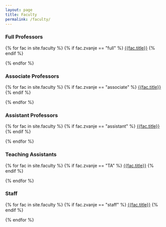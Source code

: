 ```yaml
---
layout: page
title: Faculty
permalink: /faculty/
---
```


### Full Professors

{% for fac in site.faculty %}
  {% if fac.zvanje == "full" %}
  [{{fac.title}}]({{site.baseurl}}{{fac.url}})
  {% endif %}

{% endfor %}

### Associate Professors

{% for fac in site.faculty %}
  {% if fac.zvanje == "associate" %}
  [{{fac.title}}]({{site.baseurl}}{{fac.url}})
  {% endif %}

{% endfor %}

### Assistant Professors

{% for fac in site.faculty %}
  {% if fac.zvanje == "assistant" %}
  [{{fac.title}}]({{site.baseurl}}{{fac.url}})
  {% endif %}

{% endfor %}

### Teaching Assistants

{% for fac in site.faculty %}
  {% if fac.zvanje == "TA" %}
  [{{fac.title}}]({{site.baseurl}}{{fac.url}})
  {% endif %}

{% endfor %}

### Staff

{% for fac in site.faculty %}
  {% if fac.zvanje == "staff" %}
  [{{fac.title}}]({{site.baseurl}}{{fac.url}})
  {% endif %}

{% endfor %}

